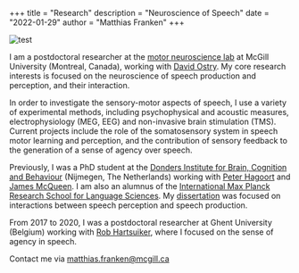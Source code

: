+++
title = "Research"
description = "Neuroscience of Speech"
date = "2022-01-29"
author = "Matthias Franken"
+++

![test](/img/header_test.jpg)

I am a postdoctoral researcher at the [motor neuroscience lab](https://www.psych.mcgill.ca/labs/mcl/Lab-Home.htm) at McGill University (Montreal, Canada), working with [David Ostry](https://www.psych.mcgill.ca/labs/mcl/Davidostry.htm). My core research interests is focused on the neuroscience of speech production and perception, and their interaction.

In order to investigate the sensory-motor aspects of speech, I use a variety of experimental methods, including psychophysical and acoustic measures, electrophysiology (MEG, EEG) and non-invasive brain stimulation (TMS). Current projects include the role of the somatosensory system in speech motor learning and perception, and the contribution of sensory feedback to the generation of a sense of agency over speech.

Previously, I was a PhD student at the [Donders Institute for Brain, Cognition and Behaviour](https://www.ru.nl/donders/) (Nijmegen, The Netherlands) working with [Peter Hagoort](https://www.ru.nl/english/people/hagoort-p/) and [James McQueen](https://www.ru.nl/english/people/mcqueen-j/). I am also an alumnus of the  [International Max Planck Research School for Language Sciences](https://www.mpi.nl/department/imprs-graduate-school/13). My [dissertation](https://repository.ubn.ru.nl/handle/2066/180052) was focused on interactions between speech perception and speech production.

From 2017 to 2020, I was a postdoctoral researcher at Ghent University (Belgium) working with [Rob Hartsuiker](https://users.ugent.be/~rhartsui/), where I focused on the sense of agency in speech.

Contact me via [matthias.franken@mcgill.ca](mailto:matthias.franken@mcgill.ca)
